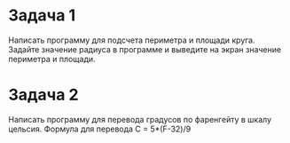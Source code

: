 # Задача 1  
Написать программу для подсчета периметра и площади круга. Задайте значение радиуса в программе и 
выведите на экран значение периметра и площади.

# Задача 2  
Написать программу для перевода  градусов по фаренгейту в шкалу цельсия.
Формула для перевода С = 5*(F-32)/9


